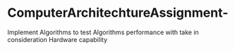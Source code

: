 # ComputerArchitechtureAssignment-
Implement Algorithms to test Algorithms performance with take in consideration Hardware capability 
